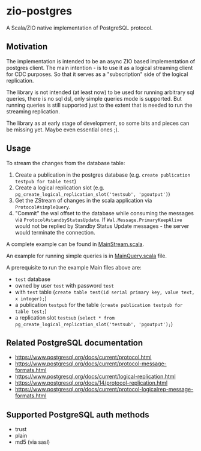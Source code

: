 # zio-postgres 

A Scala/ZIO native implementation of PostgreSQL protocol.

## Motivation

The implementation is intended to be an async ZIO based implementation of postgres client.
The main intention - is to use it as a logical streaming client for CDC purposes.
So that it serves as a "subscription" side of the logical replication.

The library is not intended (at least now) to be used for running arbitrary sql queries, there is no sql dsl, only simple queries mode is supported. But running queries is still supported just to the extent that is needed to run the streaming replication.

The library as at early stage of development, so some bits and pieces can be missing yet. Maybe even essential ones ;).

## Usage

To stream the changes from the database table:

1. Create a publication in the postgres database (e.g. `create publication testpub for table test`)
2. Create a logical replication slot (e.g. `pg_create_logical_replication_slot('testsub', 'pgoutput')`)
3. Get the ZStream of changes in the scala application via `Protocol#simpleQuery`.
4. "Commit" the wal offset to the database while consuming the messages via `Protocol#standbyStatusUpdate`. If `Wal.Message.PrimaryKeepAlive` would not be replied by Standby Status Update messages - the server would terminate the connection.

A complete example can be found in [MainStream.scala](src/main/scala/zio/postgres/MainStream.scala).

An example for running simple queries is in [MainQuery.scala](src/main/scala/zio/postgres/MainQuery.scala) file.

A prerequisite to run the example Main files above are:
- `test` database
- owned by user `test` with password `test`
- with `test` table (`create table test(id serial primary key, value text, x integer);`)
- a publication `testpub` for the table (`create publication testpub for table test;`)
- a replication slot `testsub` (`select * from pg_create_logical_replication_slot('testsub', 'pgoutput');`)

## Related PostgreSQL documentation

- https://www.postgresql.org/docs/current/protocol.html
- https://www.postgresql.org/docs/current/protocol-message-formats.html
- https://www.postgresql.org/docs/current/logical-replication.html
- https://www.postgresql.org/docs/14/protocol-replication.html
- https://www.postgresql.org/docs/current/protocol-logicalrep-message-formats.html

## Supported PostgreSQL auth methods

- trust
- plain
- md5 (via sasl)
